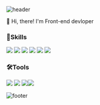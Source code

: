 ![header](https://capsule-render.vercel.app/api?type=waving&color=3DDC84&text=%20Wonny%20%20&height=200&fontSize=90&fontColor=ffffff)

👋 Hi, there! I'm Front-end devloper

### 💪Skills
<img src="https://img.shields.io/badge/HTML5-E34F26?style=flat-square&logo=html5&logoColor=white"/> <img src="https://img.shields.io/badge/CSS3-1572B6?style=flat-square&logo=css3&logoColor=white"/> <img src="https://img.shields.io/badge/JavaScript-F7DF1E?style=flat-square&logo=javascript&logoColor=white"/> <img src="https://img.shields.io/badge/Typescript-3178C6?style=flat-square&logo=typescript&logoColor=white"/> <img src="https://img.shields.io/badge/React-61DAFB?style=flat-square&logo=react&logoColor=white"/> <img src="https://img.shields.io/badge/Jest-C21325?style=flat-square&logo=jest&logoColor=white"/>


### 🛠Tools
<img src="https://img.shields.io/badge/Git-F05032?style=flat-square&logo=git&logoColor=white"/> <img src="https://img.shields.io/badge/Firebase-FFCA28?style=flat-square&logo=firebase&logoColor=white"/> <img src="https://img.shields.io/badge/Notion-000000?style=flat-square&logo=notion&logoColor=white"/><img src="https://img.shields.io/badge/Slack-4A154B?style=flat-square&logo=slack&logoColor=white"/>


![footer](https://capsule-render.vercel.app/api?section=footer&type=waving&color=3DDC84)
<!--
**Wonny-ing/Wonny-ing** is a ✨ _special_ ✨ repository because its `README.md` (this file) appears on your GitHub profile.

Here are some ideas to get you started:

- 🔭 I’m currently working on ...
- 🌱 I’m currently learning ...
- 👯 I’m looking to collaborate on ...
- 🤔 I’m looking for help with ...
- 💬 Ask me about ...
- 📫 How to reach me: ...
- 😄 Pronouns: ...
- ⚡ Fun fact: ...
-->
